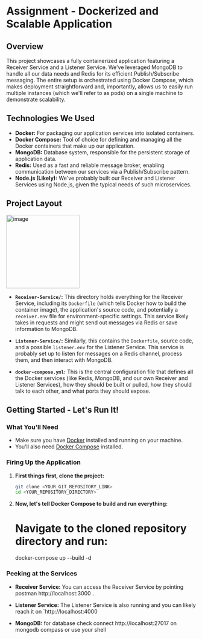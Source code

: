 # Assignment - Dockerized and Scalable Application

## Overview

This project showcases a fully containerized application featuring a Receiver Service and a Listener Service. We've leveraged MongoDB to handle all our data needs and Redis for its efficient Publish/Subscribe messaging. The entire setup is orchestrated using Docker Compose, which makes deployment straightforward and, importantly, allows us to easily run multiple instances (which we'll refer to as pods) on a single machine to demonstrate scalability.

## Technologies We Used

* **Docker:** For packaging our application services into isolated containers.
* **Docker Compose:** Tool of choice for defining and managing all the Docker containers that make up our application.
* **MongoDB:** Database system, responsible for the persistent storage of application data.
* **Redis:** Used as a fast and reliable message broker, enabling communication between our services via a Publish/Subscribe pattern.
* **Node.js (Likely):** We've probably built our Receiver and Listener Services using Node.js, given the typical needs of such microservices.

## Project Layout

<img width="194" alt="image" src="https://github.com/user-attachments/assets/5c89c07c-a6fe-447e-b328-05e647d90f5c" />


* **`Receiver-Service/`:** This directory holds everything for the Receiver Service, including its `Dockerfile` (which tells Docker how to build the container image), the application's source code, and potentially a `receiver.env` file for environment-specific settings. This service likely takes in requests and might send out messages via Redis or save information to MongoDB.

* **`Listener-Service/`:** Similarly, this contains the `Dockerfile`, source code, and a possible `listener.env` for the Listener Service. This service is probably set up to listen for messages on a Redis channel, process them, and then interact with MongoDB.

* **`docker-compose.yml`:** This is the central configuration file that defines all the Docker services (like Redis, MongoDB, and our own Receiver and Listener Services), how they should be built or pulled, how they should talk to each other, and what ports they should expose.

## Getting Started - Let's Run It!

### What You'll Need

* Make sure you have [Docker](https://www.docker.com/get-started) installed and running on your machine.
* You'll also need [Docker Compose](https://docs.docker.com/compose/install/) installed.

### Firing Up the Application

1.  **First things first, clone the project:**
    ```bash
    git clone <YOUR_GIT_REPOSITORY_LINK>
    cd <YOUR_REPOSITORY_DIRECTORY>
    ```
   
2.  **Now, let's tell Docker Compose to build and run everything:**
    # Navigate to the cloned repository directory and run:
    
    docker-compose up --build -d

 ### Peeking at the Services

* **Receiver Service:** You can access the Receiver Service by pointing postman http://localhost:3000 . 

* **Listener Service:** The Listener Service is also running and you can likely reach it on `http://localhost:4000

* **MongoDB:** for database check connect http://localhost:27017 on mongodb compass or use your shell


